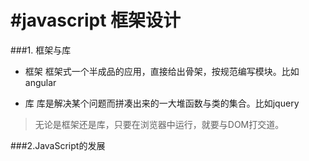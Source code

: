 #javascript 框架设计
====

###1. 框架与库

+ 框架
框架式一个半成品的应用，直接给出骨架，按规范编写模块。比如angular

+ 库
库是解决某个问题而拼凑出来的一大堆函数与类的集合。比如jquery

> 无论是框架还是库，只要在浏览器中运行，就要与DOM打交道。

###2.JavaScript的发展
